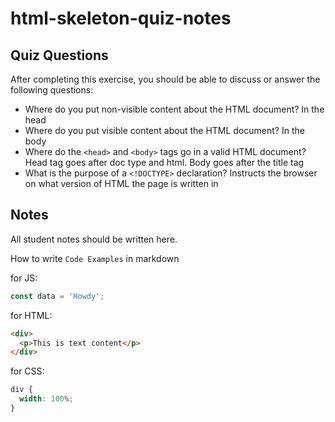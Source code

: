 # html-skeleton-quiz-notes

## Quiz Questions

After completing this exercise, you should be able to discuss or answer the following questions:

- Where do you put non-visible content about the HTML document?
  In the head
- Where do you put visible content about the HTML document?
  In the body
- Where do the `<head>` and `<body>` tags go in a valid HTML document?
  Head tag goes after doc type and html. Body goes after the title tag
- What is the purpose of a `<!DOCTYPE>` declaration?
  Instructs the browser on what version of HTML the page is written in

## Notes

All student notes should be written here.

How to write `Code Examples` in markdown

for JS:

```javascript
const data = 'Howdy';
```

for HTML:

```html
<div>
  <p>This is text content</p>
</div>
```

for CSS:

```css
div {
  width: 100%;
}
```
